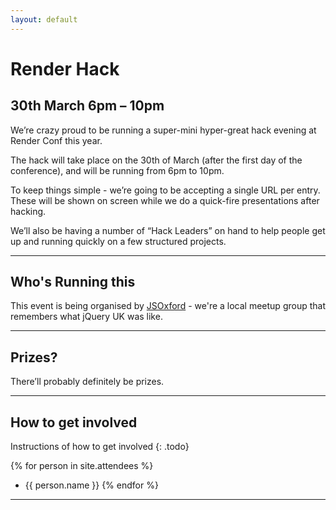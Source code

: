 ```yaml
---
layout: default
---
```


# Render Hack

## 30th March 6pm – 10pm

We’re crazy proud to be running a super-mini hyper-great hack evening at Render Conf this year.

The hack will take place on the 30th of March (after the first day of the conference), and will be running from 6pm to 10pm.

To keep things simple - we’re going to be accepting a single URL per entry. These will be shown on screen while we do a quick-fire presentations after hacking.

We’ll also be having a number of “Hack Leaders” on hand to help people get up and running quickly on a few structured projects.

---

## Who's Running this

This event is being organised by [JSOxford](http://jsoxford.com) - we're a local meetup group that remembers what jQuery UK was like.

<!--
{% for person in site.organisers %}
* {{ person.name }}
{% endfor %}


## Hack Leaders

Our hack leaders are

{% for person in site.hack_leaders %}
* {{ person.name }}
{% endfor %}

If you're interested in becoming a hack leader.

-->

---

## Prizes?

There’ll probably definitely be prizes.

---

## How to get involved

Instructions of how to get involved
{: .todo}

{% for person in site.attendees %}
* {{ person.name }}
{% endfor %}

---

